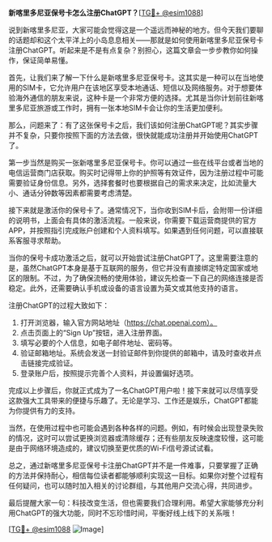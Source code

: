 **新喀里多尼亚保号卡怎么注册ChatGPT？**[[TG💪+ @esim1088](https://t.me/s/esim1088)]

说到新喀里多尼亚，大家可能会觉得这是一个遥远而神秘的地方。但今天我们要聊的话题却和这个太平洋上的小岛息息相关——那就是如何使用新喀里多尼亚保号卡注册ChatGPT。听起来是不是有点复杂？别担心，这篇文章会一步步教你如何操作，保证简单易懂。

首先，让我们来了解一下什么是新喀里多尼亚保号卡。这其实是一种可以在当地使用的SIM卡，它允许用户在该地区享受本地通话、短信以及网络服务。对于想要体验海外通信的朋友来说，这种卡是一个非常方便的选择。尤其是当你计划前往新喀里多尼亚旅游或工作时，拥有一张本地SIM卡会让你的生活更加便利。

那么，问题来了：有了这张保号卡之后，我们该如何注册ChatGPT呢？其实步骤并不复杂，只要你按照下面的方法去做，很快就能成功注册并开始使用ChatGPT了。

第一步当然是购买一张新喀里多尼亚保号卡。你可以通过一些在线平台或者当地的电信运营商门店获取。购买时记得带上你的护照等有效证件，因为注册过程中可能需要验证身份信息。另外，选择套餐时也要根据自己的需求来决定，比如流量大小、通话分钟数等因素都需要考虑清楚。

接下来就是激活你的保号卡了。通常情况下，当你收到SIM卡后，会附带一份详细的说明书，上面会有具体的激活流程。一般来说，你需要下载运营商提供的官方APP，并按照指引完成账户创建和个人资料填写。如果遇到任何问题，可以直接联系客服寻求帮助。

当你的保号卡成功激活之后，就可以开始尝试注册ChatGPT了。这里需要注意的是，虽然ChatGPT本身是基于互联网的服务，但它并没有直接绑定特定国家或地区的限制。不过，为了确保流畅的使用体验，建议先检查一下自己的网络连接是否稳定。此外，还需要确认手机或设备的语言设置为英文或其他支持的语言。

注册ChatGPT的过程大致如下：

1. 打开浏览器，输入官方网站地址（https://chat.openai.com）。
2. 点击页面上的“Sign Up”按钮，进入注册界面。
3. 填写必要的个人信息，如电子邮件地址、密码等。
4. 验证邮箱地址。系统会发送一封验证邮件到你提供的邮箱中，请及时查收并点击链接完成验证。
5. 登录账户后，按照提示完善个人资料，并设置偏好选项。

完成以上步骤后，你就正式成为了一名ChatGPT用户啦！接下来就可以尽情享受这款强大工具带来的便捷与乐趣了。无论是学习、工作还是娱乐，ChatGPT都能为你提供有力的支持。

当然，在使用过程中也可能会遇到各种各样的问题。例如，有时候会出现登录失败的情况，这时可以尝试更换浏览器或清除缓存；还有些朋友反映速度较慢，这可能是由于网络环境造成的，建议切换至更优质的Wi-Fi信号源试试看。

总之，通过新喀里多尼亚保号卡注册ChatGPT并不是一件难事，只要掌握了正确的方法并保持耐心，相信每位读者都能够顺利实现这一目标。如果你对整个过程有任何疑问，也可以随时加入相关的讨论群组，与其他用户交流心得，共同进步。

最后提醒大家一句：科技改变生活，但也需要我们合理利用。希望大家能够充分利用ChatGPT的强大功能，同时不忘珍惜时间，平衡好线上线下的关系哦！

[[TG💪+ @esim1088](https://t.me/s/esim1088) ![Image](https://i.postimg.cc/4NQfJmqS/Snipaste-2025-05-13-00-14-12.png)]